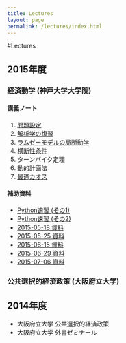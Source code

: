 ```yaml
---
title: Lectures
layout: page
permalink: /lectures/index.html
---
```

#Lectures

## 2015年度

### 経済動学 (神戸大学大学院)

#### 講義ノート

1. [問題設定](https://dl.dropboxusercontent.com/u/1028642/economicdynamics/1.pdf)
1. [解析学の復習](https://dl.dropboxusercontent.com/u/1028642/economicdynamics/2.pdf)
1. [ラムゼーモデルの局所動学](https://dl.dropboxusercontent.com/u/1028642/economicdynamics/3.pdf)
1. [横断性条件](https://dl.dropboxusercontent.com/u/1028642/economicdynamics/4.pdf)
1. ターンパイク定理
1. 動的計画法
1. [最適カオス](https://dl.dropboxusercontent.com/u/1028642/economicdynamics/7s.pdf)

#### 補助資料

- [Python速習 (その1)](http://nbviewer.ipython.org/gist/kenjisato/222469dcf992c92d1e84/2015-04-06.ipynb)
- [Python速習 (その2)](http://nbviewer.ipython.org/gist/kenjisato/b564da2b4165c3721d6b)
- [2015-05-18 資料](http://nbviewer.ipython.org/gist/kenjisato/07a51e08fbd790c020f8/2015-05-18.ipynb)
- [2015-05-25 資料](http://nbviewer.ipython.org/format/slides/gist/kenjisato/08439241d90756a5248c/2015-05-25.ipynb#/)
- [2015-06-15 資料](http://nbviewer.ipython.org/gist/kenjisato/9c067269e508e04c60f2)
- [2015-06-29 資料](http://nbviewer.ipython.org/format/slides/gist/kenjisato/ad74ea69d7ffe18356ad#/)
- [2015-07-06 資料](http://nbviewer.ipython.org/format/slides/gist/kenjisato/76e325f91a025a02284c#/)


### 公共選択的経済政策 (大阪府立大学)


## 2014年度

- 大阪府立大学 公共選択的経済政策
- 大阪府立大学 外書ゼミナール
